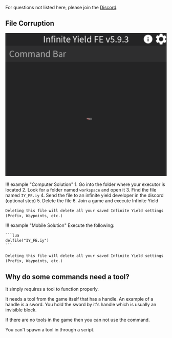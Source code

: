 For questions not listed here, please join the [Discord](https://discord.com/invite/78ZuWSq).

## File Corruption

<img src="../../assets/stuck_loop.png" alt="infinite loading">

!!! example "Computer Solution"
	1. Go into the folder where your executor is located
	2. Look for a folder named `workspace` and open it
	3. Find the file named `IY_FE.iy`
	4. Send the file to an infinite yield developer in the discord (optional step)
	5. Delete the file
	6. Join a game and execute Infinite Yield
	
	Deleting this file will delete all your saved Infinite Yield settings (Prefix, Waypoints, etc.)

!!! example "Mobile Solution"
	Execute the following:
	
	```lua
	delfile("IY_FE.iy")
	```

	Deleting this file will delete all your saved Infinite Yield settings (Prefix, Waypoints, etc.)

## Why do some commands need a tool?

It simply requires a tool to function properly.

It needs a tool from the game itself that has a handle. An example of a handle is a sword. You hold the sword by it's handle which is usually an invisible block.

If there are no tools in the game then you can not use the command.

You can't spawn a tool in through a script.
